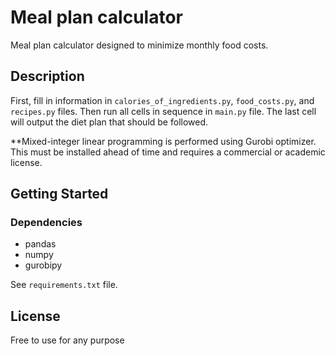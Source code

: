 # Meal plan calculator

Meal plan calculator designed to minimize monthly food costs. 

## Description

First, fill in information in `calories_of_ingredients.py`, `food_costs.py`, and `recipes.py` files. Then run all cells in sequence in `main.py` file. The last cell will output the diet plan that should be followed. 

**Mixed-integer linear programming is performed using Gurobi optimizer. This must be installed ahead of time and requires a commercial or academic license.

## Getting Started

### Dependencies

* pandas
* numpy
* gurobipy

See `requirements.txt` file.


## License

Free to use for any purpose
